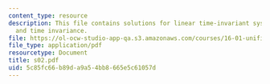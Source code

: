 ```yaml
---
content_type: resource
description: This file contains solutions for linear time-invariant systems, linearity
  and time invariance.
file: https://ol-ocw-studio-app-qa.s3.amazonaws.com/courses/16-01-unified-engineering-i-ii-iii-iv-fall-2005-spring-2006/5c85fc66b89da9a54bb8665e5c61057d_s02.pdf
file_type: application/pdf
resourcetype: Document
title: s02.pdf
uid: 5c85fc66-b89d-a9a5-4bb8-665e5c61057d
---
```

